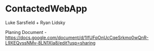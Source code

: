 # ContactedWebApp
Luke Sarsfield + Ryan Lidsky

Planing Document - 
https://docs.google.com/document/d/1IfUFqOnUcCqeSrkmo0wQnR-L9XEQvssNMv-8LN1XIa8/edit?usp=sharing
